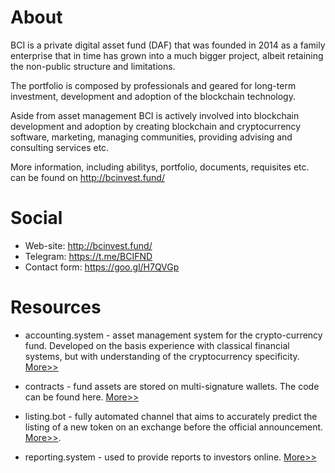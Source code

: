# About
BCI is a private digital asset fund (DAF) that was founded in 2014 as a family enterprise that in time has grown into a much bigger project, albeit retaining the non-public structure and limitations.

The portfolio is composed by professionals and geared for long-term investment, development and adoption of the blockchain technology.

Aside from asset management BCI is actively involved into blockchain development and adoption by creating blockchain and cryptocurrency software, marketing, managing communities, providing advising and consulting services etc. 

More information, including abilitys, portfolio, documents, requisites etc. can be found on http://bcinvest.fund/

# Social
- Web-site: http://bcinvest.fund/
- Telegram: https://t.me/BCIFND
- Contact form: https://goo.gl/H7QVGp

# Resources
- accounting.system - asset management system for the crypto-currency fund. Developed on the basis experience with classical financial systems, but with understanding of the cryptocurrency specificity. [More>>](https://github.com/BCIFUND/public/tree/master/accounting.system)

- contracts - fund assets are stored on multi-signature wallets. The code can be found here. [More>>](https://github.com/BCIFUND/public/tree/master/contracts)

- listing.bot - fully automated channel that aims to accurately predict the listing of a new token on an exchange before the official announcement. [More>>](https://github.com/BCIFUND/public/tree/master/listing.bot).

- reporting.system - used to provide reports to investors online. [More>>](https://github.com/BCIFUND/public/tree/master/reporting.system)
